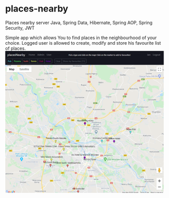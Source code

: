 # places-nearby
Places nearby server
Java, Spring Data, Hibernate, Spring AOP, Spring Security, JWT

Simple app which allows You to find places in the neighbourhood of your choice. Logged user is allowed to create, modify and store his favourite list of places.
![Snapshot](https://github.com/Neeeeek/places-nearby/blob/master/snapshots/screen2.PNG)

